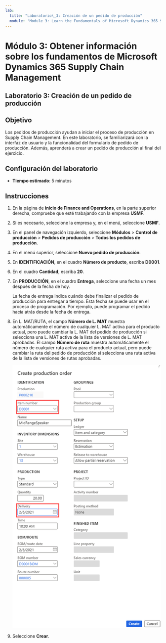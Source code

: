 ```yaml
---
lab:
  title: "Laboratorio\_3: Creación de un pedido de producción"
  module: 'Module 3: Learn the Fundamentals of Microsoft Dynamics 365 Supply Chain Management'
---
```


# Módulo 3: Obtener información sobre los fundamentos de Microsoft Dynamics 365 Supply Chain Management

## Laboratorio 3: Creación de un pedido de producción

## Objetivo

Los pedidos de producción ayudan a iniciar el proceso de producción en Supply Chain Management. En este laboratorio, se familiarizará con la interfaz de usuario y la funcionalidad del formulario de pedido de producción. Además, aprenderá a crear un pedido de producción al final del ejercicio.

## Configuración del laboratorio

   - **Tiempo estimado**: 5 minutos

## Instrucciones

1.  En la página de **inicio de Finance and Operations**, en la parte superior derecha, compruebe que esté trabajando con la empresa **USMF**.

2.  Si es necesario, seleccione la empresa y, en el menú, seleccione **USMF**.

3.  En el panel de navegación izquierdo, seleccione **Módulos** > **Control de producción** > **Pedidos de producción** > **Todos los pedidos de producción**.

4.  En el menú superior, seleccione **Nuevo pedido de producción**.

5.  En **IDENTIFICACIÓN**, en el cuadro **Número de producto**, escriba **D0001**.

6.  En el cuadro **Cantidad**, escriba **20**.

7.  En **PRODUCCIÓN**, en el cuadro **Entrega**, seleccione una fecha un mes después de la fecha de hoy.

    La fecha de entrega indica cuándo debe finalizar el pedido de producción para entregar a tiempo.  Esta fecha se puede usar en el proceso de programación. Por ejemplo, puede programar el pedido hacia atrás desde la fecha de entrega.

8.  En L. MAT/RUTA, el campo **Número de L. MAT** muestra automáticamente el número de cualquier L. MAT activa para el producto actual, pero puede cambiar la L. MAT del pedido de producción si selecciona una L. MAT activa de la lista de versiones de L. MAT aprobadas.  El campo **Número de ruta** muestra automáticamente el número de cualquier ruta activa para el producto actual, pero puede cambiar la ruta del pedido de producción si selecciona una ruta activa de la lista de versiones de rutas aprobadas.

    ![Captura de pantalla que muestra la página Crear pedido de producción. Los campos Número de artículo y Entrega están resaltados.](./media/03-learn-the-fundamentals-of-dynamics-365-supply-chain-management-40.png)

9.  Seleccione **Crear**.

